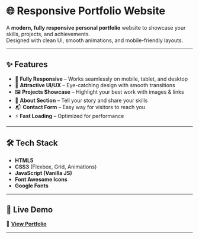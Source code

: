 # 🌐 Responsive Portfolio Website

A **modern, fully responsive personal portfolio** website to showcase your skills, projects, and achievements.  
Designed with clean UI, smooth animations, and mobile-friendly layouts.

---

## ✨ Features

- 📱 **Fully Responsive** – Works seamlessly on mobile, tablet, and desktop  
- 🎨 **Attractive UI/UX** – Eye-catching design with smooth transitions  
- 🖼️ **Projects Showcase** – Highlight your best work with images & links  
- 📜 **About Section** – Tell your story and share your skills  
- 📬 **Contact Form** – Easy way for visitors to reach you  
- ⚡ **Fast Loading** – Optimized for performance

---

## 🛠️ Tech Stack

- **HTML5**  
- **CSS3** (Flexbox, Grid, Animations)  
- **JavaScript (Vanilla JS)**  
- **Font Awesome Icons**  
- **Google Fonts**

---

## 🚀 Live Demo

🔗 [**View Portfolio**](https://03-portfolio.netlify.app/)

---
